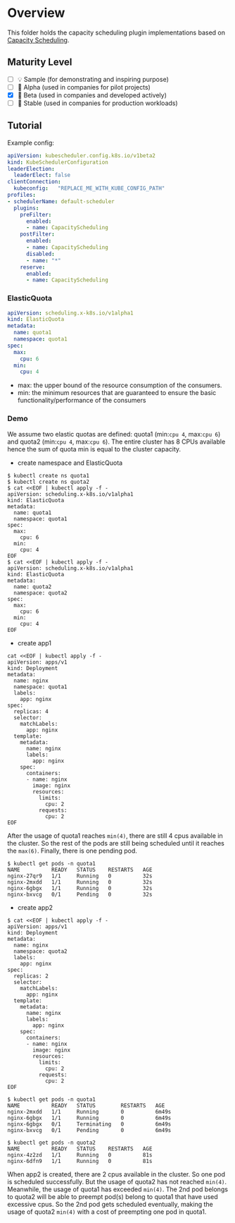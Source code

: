 # Overview

This folder holds the capacity scheduling plugin implementations based on [Capacity Scheduling](https://github.com/kubernetes-sigs/scheduler-plugins/tree/master/kep/9-capacity-scheduling).

## Maturity Level

<!-- Check one of the values: Sample, Alpha, Beta, GA -->

- [ ] 💡 Sample (for demonstrating and inspiring purpose)
- [ ] 👶 Alpha (used in companies for pilot projects)
- [x] 👦 Beta (used in companies and developed actively)
- [ ] 👨 Stable (used in companies for production workloads)

## Tutorial

Example config:

```yaml
apiVersion: kubescheduler.config.k8s.io/v1beta2
kind: KubeSchedulerConfiguration
leaderElection:
  leaderElect: false
clientConnection:
  kubeconfig:   "REPLACE_ME_WITH_KUBE_CONFIG_PATH"
profiles:
- schedulerName: default-scheduler
  plugins:
    preFilter:
      enabled:
      - name: CapacityScheduling
    postFilter:
      enabled:
      - name: CapacityScheduling
      disabled:
      - name: "*"
    reserve:
      enabled:
      - name: CapacityScheduling
```

### ElasticQuota

```yaml
apiVersion: scheduling.x-k8s.io/v1alpha1
kind: ElasticQuota
metadata:
  name: quota1
  namespace: quota1
spec:
  max:
    cpu: 6
  min:
    cpu: 4
```

- max: the upper bound of the resource consumption of the consumers.
- min: the minimum resources that are guaranteed to ensure the basic functionality/performance of the consumers

### Demo

We assume two elastic quotas are defined: quota1 (min:`cpu 4`, max:`cpu 6`) and quota2 
(min:`cpu 4`, max:`cpu 6`). The entire cluster 
has 8 CPUs available hence the sum of quota min is equal to the cluster capacity.

- create namespace and ElasticQuota

```script
$ kubectl create ns quota1
$ kubectl create ns quota2
$ cat <<EOF | kubectl apply -f -
apiVersion: scheduling.x-k8s.io/v1alpha1
kind: ElasticQuota
metadata:
  name: quota1
  namespace: quota1
spec:
  max:
    cpu: 6
  min:
    cpu: 4
EOF
$ cat <<EOF | kubectl apply -f -
apiVersion: scheduling.x-k8s.io/v1alpha1
kind: ElasticQuota
metadata:
  name: quota2
  namespace: quota2
spec:
  max:
    cpu: 6
  min:
    cpu: 4
EOF
```
 
- create app1

```script
cat <<EOF | kubectl apply -f -
apiVersion: apps/v1
kind: Deployment
metadata:
  name: nginx
  namespace: quota1
  labels:
    app: nginx
spec:
  replicas: 4
  selector:
    matchLabels:
      app: nginx
  template:
    metadata:
      name: nginx
      labels:
        app: nginx
    spec:
      containers:
      - name: nginx
        image: nginx
        resources:
          limits:
            cpu: 2
          requests:
            cpu: 2
EOF
```

After the usage of quota1 reaches `min(4)`, there are still 4 cpus available in the cluster. So the rest of the pods are still being scheduled until it reaches the `max(6)`. Finally, there is one pending pod.

```script
$ kubectl get pods -n quota1
NAME          READY   STATUS    RESTARTS   AGE
nginx-27qr9   1/1     Running   0          32s
nginx-2mxdd   1/1     Running   0          32s
nginx-6gbgx   1/1     Running   0          32s
nginx-bxvcg   0/1     Pending   0          32s
```

- create app2

```script
$ cat <<EOF | kubectl apply -f -
apiVersion: apps/v1
kind: Deployment
metadata:
  name: nginx
  namespace: quota2
  labels:
    app: nginx
spec:
  replicas: 2
  selector:
    matchLabels:
      app: nginx
  template:
    metadata:
      name: nginx
      labels:
        app: nginx
    spec:
      containers:
      - name: nginx
        image: nginx
        resources:
          limits:
            cpu: 2
          requests:
            cpu: 2
EOF
```

```script
$ kubectl get pods -n quota1
NAME          READY   STATUS        RESTARTS   AGE
nginx-2mxdd   1/1     Running       0          6m49s
nginx-6gbgx   1/1     Running       0          6m49s
nginx-6gbgx   0/1     Terminating   0          6m49s
nginx-bxvcg   0/1     Pending       0          6m49s

$ kubectl get pods -n quota2
NAME          READY   STATUS    RESTARTS   AGE
nginx-4z2zd   1/1     Running   0          81s
nginx-6dfn9   1/1     Running   0          81s
```

When app2 is created, there are 2 cpus available in the cluster. So one pod is scheduled successfully. But the usage of quota2 has not reached `min(4)`. Meanwhile, the usage of quota1 has exceeded `min(4)`. The 2nd pod belongs to quota2 will be able to preempt pod(s) belong to quota1 that have used excessive cpus. So the 2nd pod gets scheduled eventually, making the usage of quota2 `min(4)` with a cost of preempting one pod in quota1.
